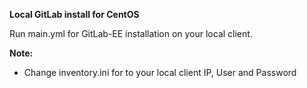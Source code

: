 **Local GitLab install for CentOS**

Run main.yml for GitLab-EE installation on your local client.

**Note:**
- Change inventory.ini for to your local client IP, User and Password
